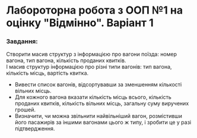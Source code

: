 # Лабороторна робота з ООП №1 на оцінку "Відмінно". Варіант 1

### Завдання:

Створити масив структур з інформацією про вагони поїзда: номер вагона, тип вагона, кількість проданих квитків.<br>
І масив структур інформацією про різні типи вагонів: тип вагона, кількість місць, вартість квитка.<br>
- Вивести список вагонів, відсортувавши за зменшенням кількості вільних місць.
- Для кожного вагона вказати кількість місць всього, кількість проданих квитків, кількість вільних місць, загальну суму виручених грошей.
- Визначити, чи можна звільнити найвільніший вагон, розмістивши його пасажирів за іншими вагонами цього ж типу, і зробити це у разі підтвердження.
